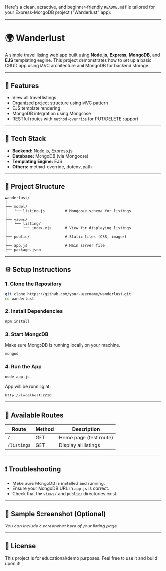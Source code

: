 Here's a clean, attractive, and beginner-friendly `README.md` file tailored for your Express-MongoDB project ("Wanderlust" app):

---

# 🌍 Wanderlust

A simple travel listing web app built using **Node.js**, **Express**, **MongoDB**, and **EJS** templating engine. This project demonstrates how to set up a basic CRUD app using MVC architecture and MongoDB for backend storage.

---

## 🚀 Features

* View all travel listings
* Organized project structure using MVC pattern
* EJS template rendering
* MongoDB integration using Mongoose
* RESTful routes with `method-override` for PUT/DELETE support

---

## 🧱 Tech Stack

* **Backend:** Node.js, Express.js
* **Database:** MongoDB (via Mongoose)
* **Templating Engine:** EJS
* **Others:** method-override, dotenv, path

---

## 📁 Project Structure

```
wanderlust/
│
├── model/
│   └── listing.js         # Mongoose schema for listings
│
├── views/
│   └── listing/
│       └── index.ejs      # View for displaying listings
│
├── public/                # Static files (CSS, images)
│
├── app.js                 # Main server file
├── package.json
```

---

## ⚙️ Setup Instructions

### 1. Clone the Repository

```bash
git clone https://github.com/your-username/wanderlust.git
cd wanderlust
```

### 2. Install Dependencies

```bash
npm install
```

### 3. Start MongoDB

Make sure MongoDB is running locally on your machine.

```bash
mongod
```

### 4. Run the App

```bash
node app.js
```

App will be running at:

```
http://localhost:2210
```

---

## 🧪 Available Routes

| Route       | Method | Description            |
| ----------- | ------ | ---------------------- |
| `/`         | GET    | Home page (test route) |
| `/listings` | GET    | Display all listings   |

---

## ❗ Troubleshooting

* Make sure MongoDB is installed and running.
* Ensure your MongoDB URL in `app.js` is correct.
* Check that the `views/` and `public/` directories exist.

---

## 📸 Sample Screenshot (Optional)

*You can include a screenshot here of your listing page.*

---

## 📃 License

This project is for educational/demo purposes. Feel free to use it and build upon it!

